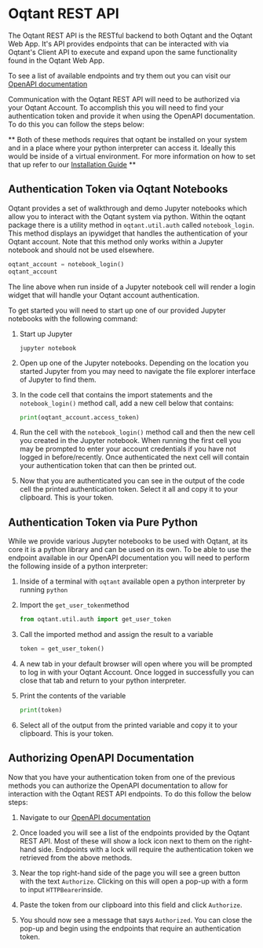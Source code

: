 # Oqtant REST API

The Oqtant REST API is the RESTful backend to both Oqtant and the Oqtant Web App. It's API provides endpoints that can be interacted with via Oqtant's Client API to execute and expand upon the same functionality found in the Oqtant Web App.

To see a list of available endpoints and try them out you can visit our [OpenAPI documentation](http://oqtant.infleqtion.com/api/docs)

Communication with the Oqtant REST API will need to be authorized via your Oqtant Account. To accomplish this you will need to find your authentication token and provide it when using the OpenAPI documentation. To do this you can follow the steps below:

** Both of these methods requires that oqtant be installed on your system and in a place where your python interpreter can access it. Ideally this would be inside of a virtual environment. For more information on how to set that up refer to our [Installation Guide](INSTALL.md) **

## Authentication Token via Oqtant Notebooks

Oqtant provides a set of walkthrough and demo Jupyter notebooks which allow you to interact with the Oqtant system via python. Within the oqtant package there is a utility method in `oqtant.util.auth` called `notebook_login`. This method displays an ipywidget that handles the authentication of your Oqtant account. Note that this method only works within a Jupyter notebook and should not be used elsewhere.

```python
oqtant_account = notebook_login()
oqtant_account
```

The line above when run inside of a Jupyter notebook cell will render a login widget that will handle your Oqtant account authentication.

To get started you will need to start up one of our provided Jupyter notebooks with the following command:

1. Start up Jupyter

   ```shell
   jupyter notebook
   ```

2. Open up one of the Jupyter notebooks. Depending on the location you started Jupyter from you may need to navigate the file explorer interface of Jupyter to find them.

3. In the code cell that contains the import statements and the `notebook_login()` method call, add a new cell below that contains:

   ```python
   print(oqtant_account.access_token)
   ```

4. Run the cell with the `notebook_login()` method call and then the new cell you created in the Jupyter notebook. When running the first cell you may be prompted to enter your account credentials if you have not logged in before/recently. Once authenticated the next cell will contain your authentication token that can then be printed out.

5. Now that you are authenticated you can see in the output of the code cell the printed authentication token. Select it all and copy it to your clipboard. This is your token.

## Authentication Token via Pure Python

While we provide various Jupyter notebooks to be used with Oqtant, at its core it is a python library and can be used on its own. To be able to use the endpoint available in our OpenAPI documentation you will need to perform the following inside of a python interpreter:

1. Inside of a terminal with `oqtant` available open a python interpreter by running `python`

2. Import the `get_user_token`method

   ```python
   from oqtant.util.auth import get_user_token
   ```

3. Call the imported method and assign the result to a variable

   ```python
   token = get_user_token()
   ```

4. A new tab in your default browser will open where you will be prompted to log in with your Oqtant Account. Once logged in successfully you can close that tab and return to your python interpreter.

5. Print the contents of the variable

   ```python
   print(token)
   ```

6. Select all of the output from the printed variable and copy it to your clipboard. This is your token.

## Authorizing OpenAPI Documentation

Now that you have your authentication token from one of the previous methods you can authorize the OpenAPI documentation to allow for interaction with the Oqtant REST API endpoints. To do this follow the below steps:

1. Navigate to our [OpenAPI documentation](https://oqtant.infleqtion.com/api/docs)

2. Once loaded you will see a list of the endpoints provided by the Oqtant REST API. Most of these will show a lock icon next to them on the right-hand side. Endpoints with a lock will require the authentication token we retrieved from the above methods.

3. Near the top right-hand side of the page you will see a green button with the text `Authorize`. Clicking on this will open a pop-up with a form to input `HTTPBearer`inside.

4. Paste the token from our clipboard into this field and click `Authorize`.

5. You should now see a message that says `Authorized`. You can close the pop-up and begin using the endpoints that require an authentication token.
